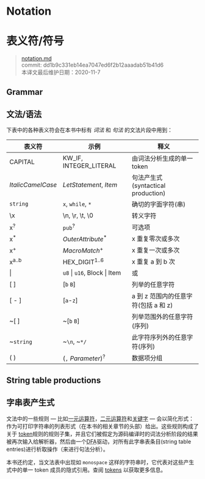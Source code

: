 # Notation
# 表义符/符号

>[notation.md](https://github.com/rust-lang/reference/blob/master/src/notation.md)\
>commit: dd1b9c331eb14ea7047ed6f2b12aaadab51b41d6 \
>本译文最后维护日期：2020-11-7

## Grammar
## 文法/语法

下表中的各种表义符会在本书中标有 *词法* 和 *句法* 的文法片段中用到：

| 表义符             | 示例                           | 释义                                 
|-------------------|-------------------------------|---------------------------------|
| CAPITAL           | KW_IF, INTEGER_LITERAL        | 由词法分析生成的单一 token          |
| _ItalicCamelCase_ | _LetStatement_, _Item_        | 句法产生式(syntactical production)|
| `string`          | `x`, `while`, `*`             | 确切的字面字符(串)                |
| \\x               | \\n, \\r, \\t, \\0            | 转义字符                         |
| x<sup>?</sup>     | `pub`<sup>?</sup>             | 可选项                           |
| x<sup>\*</sup>    | _OuterAttribute_<sup>\*</sup> | x 重复零次或多次                  |
| x<sup>+</sup>     | _MacroMatch_<sup>+</sup>      | x 重复一次或多次                  |
| x<sup>a..b</sup>  | HEX_DIGIT<sup>1..6</sup>      | x 重复 a 到 b 次                 |
| \|                | `u8` \| `u16`, Block \| Item  | 或                               |
| \[ ]              | \[`b` `B`]                    | 列举的任意字符                    |
| \[ - ]            | \[`a`-`z`]                    | a 到 z 范围内的任意字符(包括 a 和 z)|
| ~\[ ]             | ~\[`b` `B`]                   | 列举范围外的任意字符(序列)          |
| ~`string`         | ~`\n`, ~`*/`                  | 此字符序列外的任意字符(序列)        |
| ( )               | (`,` _Parameter_)<sup>?</sup> | 数据项分组                        |

## String table productions
## 字串表产生式

文法中的一些规则 &mdash; 比如[一元运算符][unary operators]，[二元运算符][binary operators]和[关键字][keywords] &mdash; 会以简化形式：作为可打印字符串的列表形式（在本书的相关章节的头部）给出。这些规则构成了关于 [token][tokens]规则的规则子集，并且它们被假定为源码编译时的词法分析阶段的结果被再次输入给解析器，然后由一个<abbr title="确定性有限自动机(Deterministic Finite Automaton)">DFA</abbr>驱动，对所有此字串表条目(string table entries)进行析取操作（来进行句法分析）。

本书还约定，当文法表中出现如 `monospace` 这样的字符串时，它代表对这些产生式中的单一 token 成员的隐式引用。查阅 [tokens] 以获取更多信息。

[binary operators]: expressions/operator-expr.md#arithmetic-and-logical-binary-operators
[keywords]: keywords.md
[tokens]: tokens.md
[unary operators]: expressions/operator-expr.md#borrow-operators

<!-- 2020-11-3 -->
<!-- checked -->